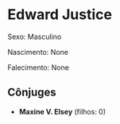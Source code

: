 # Edward Justice

Sexo: Masculino

Nascimento: None

Falecimento: None

## Cônjuges
- **Maxine V. Elsey** (filhos: 0)
